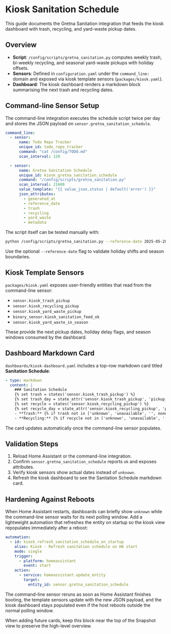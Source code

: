 # Kiosk Sanitation Schedule

This guide documents the Gretna Sanitation integration that feeds the kiosk dashboard with trash, recycling, and yard-waste pickup dates.

## Overview

- **Script**: `/config/scripts/gretna_sanitation.py` computes weekly trash, bi-weekly recycling, and seasonal yard-waste pickups with holiday offsets.
- **Sensors**: Defined in `configuration.yaml` under the `command_line:` domain and exposed via kiosk template sensors (`packages/kiosk.yaml`).
- **Dashboard**: The kiosk dashboard renders a markdown block summarising the next trash and recycling dates.

## Command-line Sensor Setup

The command-line integration executes the schedule script twice per day and stores the JSON payload on `sensor.gretna_sanitation_schedule`.

```yaml
command_line:
  - sensor:
      name: Todo Repo Tracker
      unique_id: todo_repo_tracker
      command: "cat /config/TODO.md"
      scan_interval: 120

  - sensor:
      name: Gretna Sanitation Schedule
      unique_id: kiosk_gretna_sanitation_schedule
      command: "/config/scripts/gretna_sanitation.py"
      scan_interval: 21600
      value_template: "{{ value_json.status | default('error') }}"
      json_attributes:
        - generated_at
        - reference_date
        - trash
        - recycling
        - yard_waste
        - metadata
```

The script itself can be tested manually with:

```bash
python /config/scripts/gretna_sanitation.py --reference-date 2025-05-20
```

Use the optional `--reference-date` flag to validate holiday shifts and season boundaries.

## Kiosk Template Sensors

`packages/kiosk.yaml` exposes user-friendly entities that read from the command-line sensor:

- `sensor.kiosk_trash_pickup`
- `sensor.kiosk_recycling_pickup`
- `sensor.kiosk_yard_waste_pickup`
- `binary_sensor.kiosk_sanitation_feed_ok`
- `sensor.kiosk_yard_waste_in_season`

These provide the next pickup dates, holiday delay flags, and season windows consumed by the dashboard.

## Dashboard Markdown Card

`dashboards/kiosk-dashboard.yaml` includes a top-row markdown card titled **Sanitation Schedule**:

```yaml
- type: markdown
  content: |
    ### Sanitation Schedule
    {% set trash = states('sensor.kiosk_trash_pickup') %}
    {% set trash_day = state_attr('sensor.kiosk_trash_pickup', 'pickup_weekday') %}
    {% set recycle = states('sensor.kiosk_recycling_pickup') %}
    {% set recycle_day = state_attr('sensor.kiosk_recycling_pickup', 'pickup_weekday') %}
    - **Trash:** {% if trash not in ['unknown', 'unavailable', '', none] %}{{ trash }}{% if trash_day and trash_day not in ['unknown','unavailable'] %} ({{ trash_day }}){% endif %}{% else %}Pending…{% endif %}
    - **Recycling:** {% if recycle not in ['unknown', 'unavailable', '', none] %}{{ recycle }}{% if recycle_day and recycle_day not in ['unknown','unavailable'] %} ({{ recycle_day }}){% endif %}{% else %}Pending…{% endif %}
```

The card updates automatically once the command-line sensor populates.

## Validation Steps

1. Reload Home Assistant or the command-line integration.
2. Confirm `sensor.gretna_sanitation_schedule` reports `ok` and exposes attributes.
3. Verify kiosk sensors show actual dates instead of `unknown`.
4. Refresh the kiosk dashboard to see the Sanitation Schedule markdown card.

## Hardening Against Reboots

When Home Assistant restarts, dashboards can briefly show `unknown` while the
command-line sensor waits for its next polling window. Add a lightweight
automation that refreshes the entity on startup so the kiosk view repopulates
immediately after a reboot:

```yaml
automation:
  - id: kiosk_refresh_sanitation_schedule_on_startup
    alias: Kiosk · Refresh sanitation schedule on HA start
    mode: single
    trigger:
      - platform: homeassistant
        event: start
    action:
      - service: homeassistant.update_entity
        target:
          entity_id: sensor.gretna_sanitation_schedule
```

The command-line sensor reruns as soon as Home Assistant finishes booting, the
template sensors update with the new JSON payload, and the kiosk dashboard stays
populated even if the host reboots outside the normal polling window.

When adding future cards, keep this block near the top of the Snapshot view to preserve the high-level overview.
